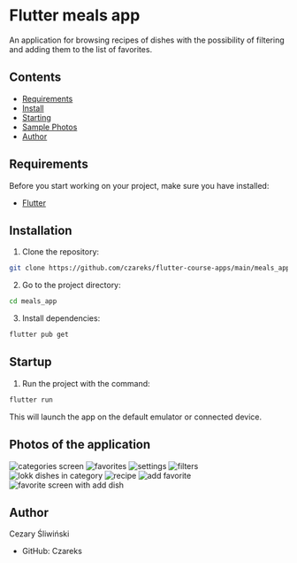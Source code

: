 # Flutter meals app

An application for browsing recipes of dishes with the possibility of filtering and adding them to the list of favorites.

## Contents

- [Requirements](#requirements)
- [Install](#install)
- [Starting](#booting)
- [Sample Photos](#sample-photos)
- [Author](#author)

## Requirements

Before you start working on your project, make sure you have installed:

- [Flutter](https://flutter.dev/docs/get-started/install)

## Installation

1. Clone the repository:

```bash
git clone https://github.com/czareks/flutter-course-apps/main/meals_app/
```
2. Go to the project directory:
```bash
cd meals_app
```
3. Install dependencies:
```bash
flutter pub get
```
## Startup
1. Run the project with the command:
```bash
flutter run
```
This will launch the app on the default emulator or connected device.

## Photos of the application
![categories screen](1.png)
![favorites](2.png)
![settings](3.png)
![filters](4.png)
![lokk dishes in category](5.png)
![recipe](6.png)
![add favorite](7.png)
![favorite screen with add dish](8.png)


## Author
Cezary Śliwiński
- GitHub: Czareks
